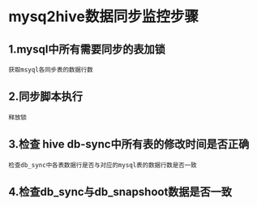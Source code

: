 # mysq2hive数据同步监控步骤

## 1.mysql中所有需要同步的表加锁
    获取msyql各同步表的数据行数
        
## 2.同步脚本执行
    释放锁
    
## 3.检查 hive db-sync中所有表的修改时间是否正确
    检查db_sync中各表数据行是否与对应的mysql表的数据行数是否一致
    
## 4.检查db_sync与db_snapshoot数据是否一致